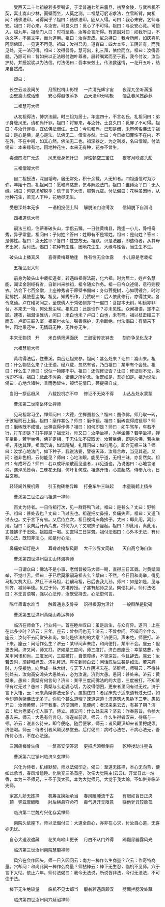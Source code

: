 <!-- { "loadSidebar": true } -->
　　受西天二十七祖般若多罗嘱识，于梁普通七年来震旦，初至金陵，与武帝机不契，寓止嵩山少林，面壁而坐，人莫之测。二祖慧可躬诣求法，立雪断臂，向祖问：诸佛法印，可得闻乎？祖曰：诸佛法印，匪从人得。可曰：我心未安，乞师与安。祖曰：将心来，与汝安。可良久曰：觅心了不可得。祖曰：与汝安心竟。可悟入。越九年，祖命门人曰：时将至矣，汝等合言所得。有道副对曰：如我所见，不执文字，不离文字，而为道用。祖曰：汝得吾皮。尼总持曰：我今所解，如庆喜见阿閦佛国，一见更不再见。祖曰：汝得吾肉。道育曰：四大本空，五阴非有，而我见处，无一法可得。祖曰：汝得吾骨。慧可出，礼三拜，依位而立。祖曰：汝得吾髓。乃顾可曰：昔如来以正法眼付迦叶尊者，展转嘱累而至于我，我今付汝，汝当护持，并授袈裟以为法信。付法偈曰：吾本来兹土，传法救迷情，一花开五叶，结果自然成。

　　颂曰：

　长空云淡没间关　　月照松梢山影悭
　一片清光辉宇宙　　夜深兀坐听潺湲
　面壁嵩山成话堕　　安心得髓恨添多
　西天法印分明极　　恼乱春风撼薜萝

　　二祖慧可大师

　　从初祖得法，博求法嗣，时三祖为居士，年逾四十，不言名氏，礼祖问曰：弟子身缠风恙，请和尚忏罪。祖曰：将罪来，与汝忏。士良久曰：觅罪了不可得。祖曰：与汝忏罪竟，宜依佛法僧住。士曰：今见和尚，已知是僧，未审何名佛法？祖曰：是心是佛，是心是法。法佛无二，僧宝亦然。士曰：今日始知罪性不在内，不在外，不在中间，如其心然，佛法无二也。祖深器之，为之剃发，名曰僧璨。付法偈曰：本来缘有地，因地种花生，本来无有种，花亦不曾生。

　毒流四海广无边　　风恙缠身乞忏愆
　罪性顿空三宝住　　夜寒月映渡头船

　　三祖僧璨大师

　　自二祖授法，深自韬晦，居无常处，积十余载，人无知者。四祖道信时为沙弥，年始十四，礼祖问曰：愿和尚慈悲，乞与解脱法门。祖曰：谁缚汝？曰：无人缚。祖曰：何更求解脱乎：信于言下大悟，服劳九载。付法偈曰：花种虽因地，从地种花生，若无人下种，花地尽无生。

　受恩深处本无多　　一语相投便上科
　解脱法门谁缚汝　　信知脱下自淆讹

　　四祖道信大师

　　嗣法三祖，住蕲春破头山，学侣云臻。一日往黄梅县，路逢一小儿，骨相奇秀，异乎常童，祖问曰：子何姓？答曰：姓即有不是常姓。祖曰：是何姓？答曰：是佛性。祖曰：汝无姓耶？答曰：性空故无。祖默，识是法器，即遣侍者，从其母乞出家，后付法。偈曰：花种有生性，因地花生生，大缘与性合，当生生不生。

　破头山上播真风　　喜得黄梅蓦地逢
　性有性无全体露　　小儿原是老栽松

　　五祖弘忍大师

　　前身为破头山中栽松道者，转遇四祖得法嗣，化六祖。时为居士，姓卢名慧能，闻读金刚经有省，自新州来参祖，祖令随众作务。祖一日令众述偈，意符则授衣。法会下七百余僧，上座神秀者于廊壁书偈曰：身似菩提树，心如明镜台，时时勤拂拭，莫使惹尘埃。祖见，知秀所作，乃赞叹曰：后人依此修行，亦得胜果。各令念诵。卢在碓坊闻之，至夜倩人于秀偈侧亦书一偈曰：菩提本无树，明镜亦非台，本来无一物，何处惹尘埃。祖见曰：此是谁作？亦未见性。众闻祖语，遂不之顾。逮夜，祖潜诣碓坊，问曰：米白也未？卢曰：白也，未有筛。祖以杖击碓三下而去。卢即三鼓入室，祖密付衣法，嘱善保护，无令断绝。付法偈曰：有情来下种，因地果还生，无情既无种，无性亦无生。

　本来无物顶　开　　米白倩筛满面灰
　三鼓密传衣钵去　　刻舟争见化龙才

　　六祖慧能大师

　　黄梅得法后，住曹溪。南岳让祖来参。祖问：甚么处来？让曰：嵩山来。祖曰：什么物恁么来？让无语。经八载，忽然有省，乃白祖曰：某甲有个会处。祖曰：作么生？师曰：说似一物即不中。祖曰：还假修证否？让曰：修证则不无，染污即不得。祖曰：祗此不污染，诸佛之所护念。汝既如是，吾亦如是。祖为说法，偈曰：心地含诸种，普雨悉皆生，顿悟花情已，菩提果自成。

　当阳一拶远趋风　　八载投机亦不中
　修证不无染不得　　山丛丛处水蒙蒙

　　曹溪第二世南岳怀让禅师

　　见马祖常习坐，禅师问曰：大德，坐禅图甚么？祖曰：图作佛。师乃取一砖，于彼庵前石上磨。祖曰：磨作甚么？师曰：磨作镜。祖曰：磨砖岂得成镜耶？师曰：磨砖既不成镜，坐禅岂得作佛？祖曰：如何即是？师曰：如牛驾车，车若不行，打车即是？打牛即是？祖无对。师又曰：汝学坐禅，为学坐佛？若学坐禅，禅非坐卧，若学坐佛，佛非定相，于无住法不应取舍。汝若坐佛，即是杀佛，若执坐相，非达其理。祖闻示诲，如饮醍醐，礼拜问曰：如何用心，即合无相三昧？师曰：汝学心地法门，如下种子，我说法要，譬彼天泽，汝缘合故，当见其道。又问：道非色相，云何能见？师曰：心地法眼，能见乎道，无相三昧，亦复然矣。祖曰：有成坏否？师曰：若以成坏聚散而见道者，非见道也。乃说偈曰：心地含诸种，遇泽悉皆萌，三昧花无相，何坏复何成。祖遂开悟，心意超然，侍奉九秋，日益玄奥。

　轻轻阃外展机筹　　引玉抛砖格异眸
　打叠车牛三昧起　　木童骑鹤上杨州

　　曹溪第三世江西马祖道一禅师

　　百丈为侍者。一日侍祖行次，见一群野鸭飞过。祖曰：是甚么？丈曰：野鸭子。祖曰：甚处去也？丈曰：飞过去也。祖遂把丈鼻扭，负痛失声。祖曰：又道飞过去也。丈于言下有省。又后侍立次，祖目视绳床角拂子。丈曰：即此用，离此用。祖曰：汝向后开两片皮，将何为人？丈取拂子竖起。祖曰：即此用，离此用。丈挂拂子于旧处。祖振威一喝。丈直得三日耳聋。祖付法偈曰：心外本无法，有付非心法，既知非法心，如是付心法。

　鼻痛始知灯是火　　耳聋难掩掣风颠
　大千沙界文同轨　　天自高兮海自渊

　　曹溪第四世洪州百丈山怀海禅师

　　一日谓众曰：佛法不是小事，老僧昔被马大师一喝，直得三日耳聋。时黄檗闻举，不觉吐舌。师曰：子已后莫承嗣马祖去么？檗曰：不然，今日因和尚举，得见马祖大机大用，然且不识马祖，若嗣马祖，已后丧我儿孙。师曰：如是如是，见与师齐，减师半德。见过于师，方堪传授。子甚有超师之见。檗便礼拜。师付法偈曰：本无言语嘱，强以心法传，汝既受持去，心法更何言。

　陈年蛊毒水难当　　触着通身皮骨丧
　识得根源为活计　　一般酥酪是砒礵

　　曹溪第五世洪州黄檗山希运禅师

　　临济在师会下，行业纯一。首座睦州叹曰：虽是后生，与众有异。遂问：上座在此多少时？济云：三年。座云：曾参问也无？济云：不曾参问。不知问个什么。座云：汝何不去问堂头和尚，如何是佛法的的大意？济便问。声未绝，师便打。济下来。座云：问话作么生？济云：某甲问声未绝，和尚便打，某甲不会。座云：但更去问。济又问，师又打。济如是三度问，师三度打。济白首座云：幸蒙慈悲，令某甲问讯和尚，三度发问，三度被打，自恨障缘，不领深旨，今且辞去。座云：汝若去时，须辞和尚去。济礼拜退。座先到师白云：问话底后生甚是如法。若来辞时，方便接他，向后成一株大树，与天下人作阴凉去在。济辞师，师嘱云：不得往别处去，汝向高安滩头大愚处去，必为汝说。济到大愚。愚问：甚处来。济云：黄檗来。愚曰：黄檗有何言句？济曰：某甲三度问佛法的的大意，三度被打，不知某甲有过无过？愚曰：黄檗与么老婆心切，为汝得彻困，更来者里问有过无过。济于言下大悟，云：元来黄檗佛法无多子。愚搊住曰：者尿床鬼子适来道有过无过，如今却道黄檗佛法无多子。你见个甚么道理？速道速道！济遂筑大愚胁下三拳。愚拓开曰：汝师黄檗，非干我事。济便回师，见便问：者汉来来去去，有甚了期？济云：秪为老婆心切人事了。侍立。师又问：什么处去来？济云：昨奉慈旨，令参大愚去来。师云：大愚有何言句。济遂举前话。师云：作么生得者汉来，待痛与一顿。济云：说甚么待来，即今便吃。随后便掌，师云：者风颠汉却来者里捋虎须。济便喝。师云：侍者引者风颠汉参堂去。后付偈曰：病时心法在，不病心法无，吾所付心法，不在心法途。

　三回痛棒骨生痕　　一筑高安便答恩
　更把虎须频倒捋　　乾坤搅动斗星昏

　　曹溪第六世镇州临济义玄禅师

　　兴化为侍者，机缘默契，师以法偈印之。偈曰：至道无拣择，本心无向背，便如此承当，春风增瞌睡。化后充三圣首座，次任大觉院主(云云)。开堂日此一炷香，本为三圣师兄，三圣于我太孤，本为大觉师兄，大觉于我太赊，不如供养临济先师。

　家富儿娇无拣择　　机筹互换始承当
　春风瞌睡流千古　　有眼如盲日正央
　顶　竖亚摩醯眼　　肘后横悬夺命符
　毒气迸开无限意　　赚他驴粪较赊孤

　　临济第二世魏府兴化存奖禅师

　　南院久依座下。师以法偈付曰：大道全自心，亦非在心求，付汝自心道，无喜亦无忧。

　自心大道没遮藏　　花笑鸟啼山更长
　月白不从门外得　　踢翻尿器露风光

　　临济第三世汝州南院慧颙禅师

　　风穴在会作园头，师一日入园问云：南方一棒作么生商量？穴云：作奇特商量。穴却问：和尚此间一棒作么商量？师拈棒云：棒下无生忍，临机不见师。穴于言下大彻。依止六年。师付法偈曰：我今无法说，所说皆非法，今付无法法，不可住于法。

　棒下无生绝较量　　临机不见太郎当
　颙翁若遇风颠汉　　劈面拦腮没处藏

　　临济第四世汝州风穴延沼禅师

